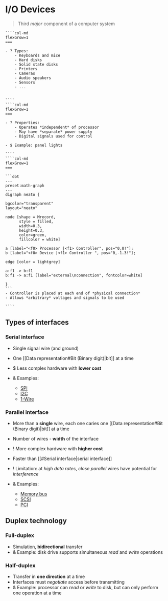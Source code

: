 # I/O Devices

> Third *major* component of a computer system

`````col
````col-md
flexGrow=1
===

- ? Types:
	- Keyboards and mice
	- Hard disks
	- Solid state disks
	- Printers
	- Cameras
	- Audio speakers
	- Sensors
	- ...


````
````col-md
flexGrow=1
===

- ? Properties:
	- Operates *independent* of processor
	- May have *separate* power supply
	- Digital signals used for control

- $ Example: panel lights

````
````col-md
flexGrow=1
===

```dot 
---
preset:math-graph
---
digraph neato { 

bgcolor="transparent" 
layout="neato"

node [shape = Mrecord, 
      style = filled, 
      width=0.3, 
      height=0.3, 
      color=green, 
      fillcolor = white] 

a [label="<f0> Processor |<f1> Controller", pos="0,0!"];
b [label="<f0> Device |<f1> Controller ", pos="0,-1.3!"];

edge [color = lightgrey] 
 
a:f1 -> b:f1 
b:f1 -> a:f1 [label="external\nconnection", fontcolor=white]

} 
```
- Controller is placed at each end of *physical connection*
- Allows *arbitrary* voltages and signals to be used

````
`````

## Types of interfaces

### Serial interface

- Single signal wire (and ground)
- One [[Data representation#Bit (Binary digit)|bit]] at a time
- $ Less complex hardware with **lower cost**

- & Examples:
	- [SPI](https://en.wikipedia.org/wiki/Serial_Peripheral_Interface)
	- [I2C](https://en.wikipedia.org/wiki/I%C2%B2C)
	- [1-Wire](https://en.wikipedia.org/wiki/PCI_Express)

### Parallel interface

- More than a **single** wire, each one caries one [[Data representation#Bit (Binary digit)|bit]] at a time
- Number of wires - **width** of the interface
- ! More complex hardware with **higher cost**
- Faster than [[#Serial interface|serial interface]]
- ! Limitation: at *high data rates*, *close parallel* wires have potential for *interference*

- & Examples:
	- [Memory bus](https://en.wikipedia.org/wiki/Bus_(computing)#Memory_bus)
	- [SCSI](https://en.wikipedia.org/wiki/Parallel_SCSI)
	- [PCI](https://en.wikipedia.org/wiki/Peripheral_Component_Interconnect)

## Duplex technology

### Full-duplex

- Simulation, **bidirectional** transfer
- & Example: disk drive supports simultaneous *read* and *write* operations

### Half-duplex

- Transfer in **one direction** at a time
- Interfaces must *negotiate* access before transmitting
- & Example: processor can *read* or *write* to disk, but can only perform one operation at a time




